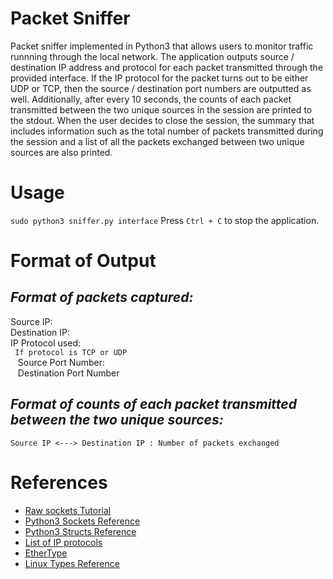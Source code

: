 # Packet Sniffer
Packet sniffer implemented in Python3 that allows users to monitor traffic runnning through the local network.
The application outputs source / destination IP address and protocol for each packet transmitted through the provided interface. If the IP protocol for the packet turns out to be either UDP or TCP, then the source / destination port numbers are outputted as well. 
Additionally, after every 10 seconds, the counts of each packet transmitted between the two unique sources in the session are printed to the stdout. When the user decides to close the session, the summary that includes information such as the total number of packets transmitted during the session and a list of all the packets exchanged between two unique sources are also printed.

# Usage
`sudo python3 sniffer.py interface`
Press `Ctrl + C` to stop the application.

# Format of Output
## *Format of packets captured:*
Source IP: <br>
Destination IP: <br>
IP Protocol used: <br>
` If protocol is TCP or UDP` <br>
&nbsp;&nbsp; Source Port Number: <br>
&nbsp;&nbsp; Destination Port Number <br>

## *Format of counts of each packet transmitted between the two unique sources:*
`Source IP <---> Destination IP : Number of packets exchanged`
# References
- [Raw sockets Tutorial](https://www.opensourceforu.com/2015/03/a-guide-to-using-raw-sockets/)
- [Python3 Sockets Reference](https://docs.python.org/3/library/socket.html)
- [Python3 Structs Reference](https://docs.python.org/3/library/struct.html)
- [List of IP protocols](https://en.wikipedia.org/wiki/List_of_IP_protocol_numbers)
- [EtherType](https://en.wikipedia.org/wiki/EtherType)
- [Linux Types Reference](https://chromium.googlesource.com/native_client/linux-headers-for-nacl/+/2dc04f8190a54defc0d59e693fa6cff3e8a916a9/include/linux/types.h)